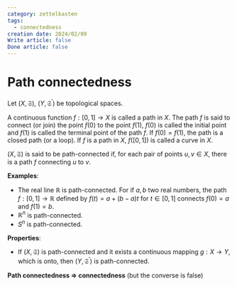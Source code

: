 ```yaml
---
category: zettelkasten
tags:
  - connectedness
creation date: 2024/02/09
Write article: false
Done article: false
---
```

# Path connectedness

Let $(X, \mathfrak{S})$, $(Y, \mathfrak{S}^\prime)$ be topological spaces. 

A continuous function $f: [0, 1] \rightarrow X$ is called a path in $X$.
The path $f$ is said to connect (or join) the point $f(0)$ to the point $f(1)$, $f(0)$ is called the initial point and $f(1)$ is called the terminal point of the path $f$. If $f(0) = f(1)$, the path is a closed path (or a loop).
If $f$ is a path in $X$, $f([0, 1])$ is called a curve in $X$.

$(X, \mathfrak{S})$ is said to be path-connected if, for each pair of points $u, v \in X$, there is a path $f$ connecting $u$ to $v$.

**Examples**:
- The real line $\mathbb{R}$ is path-connected. For if $a, b$ two real numbers, the path $f: [0, 1] \rightarrow \mathbb{R}$ defined by $f(t) = a + (b - a)t$ for $t \in [0, 1]$ connects $f(0) = a$ and $f(1) = b$.
- $\mathbb{R}^n$ is path-connected.
- $S^n$ is path-connected.

**Properties**:
- If $(X, \mathfrak{S})$ is path-connected and it exists a continuous mapping $g: X \rightarrow Y$, which is onto, then $(Y, \mathfrak{S}^\prime)$ is path-connected.

**Path connectedness $\Longrightarrow$ connectedness** (but the converse is false)

